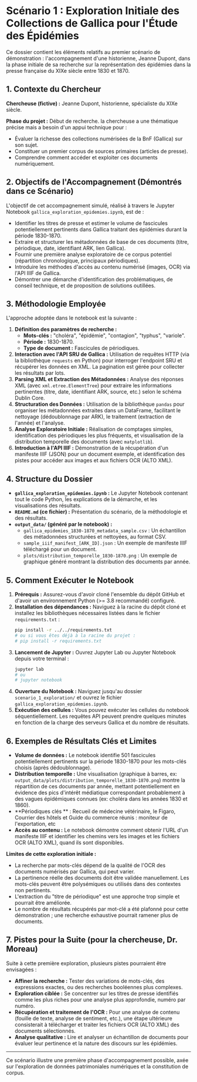 # Scénario 1 : Exploration Initiale des Collections de Gallica pour l'Étude des Épidémies

Ce dossier contient les éléments relatifs au premier scénario de démonstration : l'accompagnement d'une historienne, Jeanne Dupont, dans la phase initiale de sa recherche sur la représentation des épidémies dans la presse française du XIXe siècle entre 1830 et 1870.

## 1. Contexte du Chercheur

**Chercheuse (fictive) :** Jeanne Dupont, historienne, spécialiste du XIXe siècle.

**Phase du projet :** Début de recherche. la chercheuse a une thématique précise mais a besoin d'un appui technique pour :
* Évaluer la richesse des collections numérisées de la BnF (Gallica) sur son sujet.
* Constituer un premier corpus de sources primaires (articles de presse).
* Comprendre comment accéder et exploiter ces documents numériquement.

## 2. Objectifs de l'Accompagnement (Démontrés dans ce Scénario)

L'objectif de cet accompagnement simulé, réalisé à travers le Jupyter Notebook `gallica_exploration_epidemies.ipynb`, est de :
* Identifier les titres de presse et estimer le volume de fascicules potentiellement pertinents dans Gallica traitant des épidémies durant la période 1830-1870.
* Extraire et structurer les métadonnées de base de ces documents (titre, périodique, date, identifiant ARK, lien Gallica).
* Fournir une première analyse exploratoire de ce corpus potentiel (répartition chronologique, principaux périodiques).
* Introduire les méthodes d'accès au contenu numérisé (images, OCR) via l'API IIIF de Gallica.
* Démontrer une démarche d'identification des problématiques, de conseil technique, et de proposition de solutions outillées.

## 3. Méthodologie Employée

L'approche adoptée dans le notebook est la suivante :

1.  **Définition des paramètres de recherche :**
    * **Mots-clés :** "choléra", "épidémie", "contagion", "typhus", "variole".
    * **Période :** 1830-1870.
    * **Type de document :** Fascicules de périodiques.
2.  **Interaction avec l'API SRU de Gallica :** Utilisation de requêtes HTTP (via la bibliothèque `requests` en Python) pour interroger l'endpoint SRU et récupérer les données en XML. La pagination est gérée pour collecter les résultats par lots.
3.  **Parsing XML et Extraction des Métadonnées :** Analyse des réponses XML (avec `xml.etree.ElementTree`) pour extraire les informations pertinentes (titre, date, identifiant ARK, source, etc.) selon le schéma Dublin Core.
4.  **Structuration des Données :** Utilisation de la bibliothèque `pandas` pour organiser les métadonnées extraites dans un DataFrame, facilitant le nettoyage (dédoublonnage par ARK), le traitement (extraction de l'année) et l'analyse.
5.  **Analyse Exploratoire Initiale :** Réalisation de comptages simples, identification des périodiques les plus fréquents, et visualisation de la distribution temporelle des documents (avec `matplotlib`).
6.  **Introduction à l'API IIIF :** Démonstration de la récupération d'un manifeste IIIF (JSON) pour un document exemple, et identification des pistes pour accéder aux images et aux fichiers OCR (ALTO XML).

## 4. Structure du Dossier

* **`gallica_exploration_epidemies.ipynb` :** Le Jupyter Notebook contenant tout le code Python, les explications de la démarche, et les visualisations des résultats.
* **`README.md` (ce fichier) :** Présentation du scénario, de la méthodologie et des résultats.
* **`output_data/` (généré par le notebook) :**
    * `gallica_epidemies_1830-1870_metadata_sample.csv` : Un échantillon des métadonnées structurées et nettoyées, au format CSV.
    * `sample_iiif_manifest_[ARK_ID].json` : Un exemple de manifeste IIIF téléchargé pour un document.
    * `plots/distribution_temporelle_1830-1870.png` : Un exemple de graphique généré montrant la distribution des documents par année.

## 5. Comment Exécuter le Notebook

1.  **Prérequis :** Assurez-vous d'avoir cloné l'ensemble du dépôt GitHub et d'avoir un environnement Python (>= 3.8 recommandé) configuré.
2.  **Installation des dépendances :** Naviguez à la racine du dépôt cloné et installez les bibliothèques nécessaires listées dans le fichier `requirements.txt` :
    ```bash
    pip install -r ../../requirements.txt
    # ou si vous êtes déjà à la racine du projet :
    # pip install -r requirements.txt
    ```
3.  **Lancement de Jupyter :** Ouvrez Jupyter Lab ou Jupyter Notebook depuis votre terminal :
    ```bash
    jupyter lab
    # ou
    # jupyter notebook
    ```
4.  **Ouverture du Notebook :** Naviguez jusqu'au dossier `scenario_1_exploration/` et ouvrez le fichier `gallica_exploration_epidemies.ipynb`.
5.  **Exécution des cellules :** Vous pouvez exécuter les cellules du notebook séquentiellement. Les requêtes API peuvent prendre quelques minutes en fonction de la charge des serveurs Gallica et du nombre de résultats.

## 6. Exemples de Résultats Clés et Limites


* **Volume de données :** Le notebook identifie 501 fascicules potentiellement pertinents sur la période 1830-1870 pour les mots-clés choisis (après dédoublonnage).
* **Distribution temporelle :** Une visualisation (graphique à barres, ex: `output_data/plots/distribution_temporelle_1830-1870.png`) montre la répartition de ces documents par année, mettant potentiellement en évidence des pics d'intérêt médiatique correspondant probablement à des vagues épidémiques connues (ex: choléra dans les années 1830 et 1860).
* **Périodiques clés ** : Recueil de médecine vétérinaire, le Figaro, Courrier des hôtels et Guide du commerce réunis : moniteur de l'exportation, etc
* **Accès au contenu :** Le notebook démontre comment obtenir l'URL d'un manifeste IIIF et identifier les chemins vers les images et les fichiers OCR (ALTO XML), quand ils sont disponibles.

**Limites de cette exploration initiale :**
* La recherche par mots-clés dépend de la qualité de l'OCR des documents numérisés par Gallica, qui peut varier.
* La pertinence réelle des documents doit être validée manuellement. Les mots-clés peuvent être polysémiques ou utilisés dans des contextes non pertinents.
* L'extraction du "titre de périodique" est une approche trop simple et pourrait être améliorée.
* Le nombre de résultats récupérés par mot-clé a été plafonné pour cette démonstration ; une recherche exhaustive pourrait ramener plus de documents.

## 7. Pistes pour la Suite (pour la chercheuse, Dr. Moreau)

Suite à cette première exploration, plusieurs pistes pourraient être envisagées :
* **Affiner la recherche :** Tester des variations de mots-clés, des expressions exactes, ou des recherches booléennes plus complexes.
* **Exploration ciblée :** Se concentrer sur les titres de presse identifiés comme les plus riches pour une analyse plus approfondie, numéro par numéro.
* **Récupération et traitement de l'OCR :** Pour une analyse de contenu (fouille de texte, analyse de sentiment, etc.), une étape ultérieure consisterait à télécharger et traiter les fichiers OCR (ALTO XML) des documents sélectionnés.
* **Analyse qualitative :** Lire et analyser un échantillon de documents pour évaluer leur pertinence et la nature des discours sur les épidémies.

---

Ce scénario illustre une première phase d'accompagnement possible, axée sur l'exploration de données patrimoniales numériques et la constitution de corpus.
